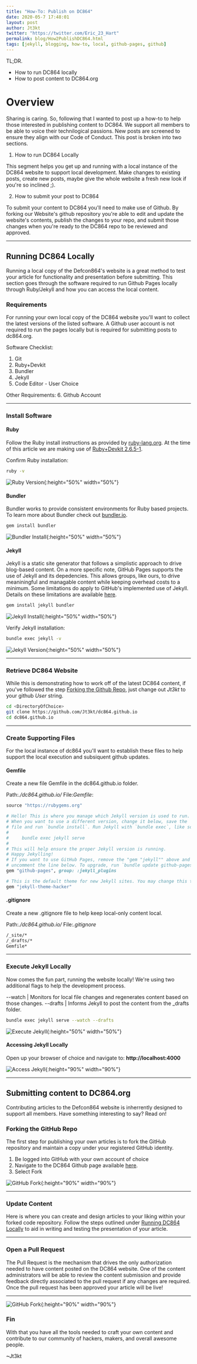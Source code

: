 ```yaml
---
title: "How-To: Publish on DC864"
date: 2020-05-7 17:48:01
layout: post
author: Jt3kt
twitter: "https://twitter.com/Eric_23_Hart"
permalink: blog/How2PublishDC864.html
tags: [jekyll, blogging, how-to, local, github-pages, github]
---
```

TL;DR.
- How to run DC864 locally
- How to post content to DC864.org

# Overview
Sharing is caring.  So, following that I wanted to post up a how-to to help those interested in publishing content to DC864.  We support all members to be able to voice their technilogical passions.  New posts are screened to ensure they align with our Code of Conduct.  This post is broken into two sections.  

1) How to run DC864 Locally

This segment helps you get up and running with a local instance of the DC864 website to support local development.  Make changes to existing posts, create new posts, maybe give the whole website a fresh new look if you're so inclined ;).  

2) How to submit your post to DC864

To submit your content to DC864 you'll need to make use of Github.  By forking our Website's github repository you're able to edit and update the website's contents, publish the changes to your repo, and submit those changes when you're ready to the DC864 repo to be reviewed and approved.  

---
## Running DC864 Locally
Running a local copy of the Defcon864's website is a great method to test your article for functionality and presentation before submitting.  This section goes through the software required to run Github Pages locally through Ruby/Jekyll and how you can access the local content.

### Requirements
For running your own local copy of the DC864 website you'll want to collect the latest versions of the listed software.  A Github user account is not required to run the pages locally but is required for submitting posts to dc864.org.  

Software Checklist:
1. Git
2. Ruby+Devkit
3. Bundler
4. Jekyll
5. Code Editor - User Choice

Other Requirements:
6. Github Account

---
### Install Software
#### Ruby
Follow the Ruby install instructions as provided by <a href="https://www.ruby-lang.org/en/documentation/installation/" target = "_blank">ruby-lang.org</a>.  At the time of this article we are making use of <a href="https://github.com/oneclick/rubyinstaller2/releases/download/RubyInstaller-2.6.5-1/rubyinstaller-devkit-2.6.5-1-x64.exe" target = "_blank">Ruby+Devkit 2.6.5-1</a>.

Confirm Ruby installation:
```bash
ruby -v
```
![Ruby Version](/images/jtekt/host2post/RubyVersion.png){:height="50%" width="50%"}

#### Bundler
Bundler works to provide consistent environments for Ruby based projects.  To learn more about Bundler check out <a href="https://bundler.io/" target = "_blank">bundler.io</a>.

```bash
gem install bundler
```
![Bundler Install](/images/jtekt/host2post/BundlerInstall.png){:height="50%" width="50%"}

#### Jekyll
Jekyll is a static site generator that follows a simplistic approach to drive blog-based content.  On a more specific note, GitHub Pages supports the use of Jekyll and its depedencies.  This allows groups, like ours, to drive meaniningful and managable content while keeping overhead costs to a minimum.  Some limitations do apply to GitHub's implemented use of Jekyll.  Details on these limitations are available <a href="https://jekyllrb.com/docs/github-pages/" target = "_blank">here</a>.

```bash
gem install jekyll bundler
```
![Jekyll Install](/images/jtekt/host2post/JekyllInstall.png){:height="50%" width="50%"}

Verify Jekyll installation:
```bash
bundle exec jekyll -v
```
![Jekyll Version](/images/jtekt/host2post/JekyllVersion.png){:height="50%" width="50%"}

---
### Retrieve DC864 Website
While this is demonstrating how to work off of the latest DC864 content, if you've followed the step [Forking the Github Repo](#forking-the-github-repo), just change out <em>Jt3kt</em> to your github <em>User</em> string.

```bash
cd <DirectoryOfChoice>
git clone https://github.com/Jt3kt/dc864.github.io
cd dc864.github.io
```
---
### Create Supporting Files
For the local instance of dc864 you'll want to establish these files to help support the local execution and subsiquent github updates. 

#### Gemfile
Create a new file Gemfile in the dc864.github.io folder. 

Path:<em>./dc864.github.io/</em>  File:<em>Gemfile</em>:
```ruby
source "https://rubygems.org"

# Hello! This is where you manage which Jekyll version is used to run.
# When you want to use a different version, change it below, save the
# file and run `bundle install`. Run Jekyll with `bundle exec`, like so:
#
#     bundle exec jekyll serve
#
# This will help ensure the proper Jekyll version is running.
# Happy Jekylling!
# If you want to use GitHub Pages, remove the "gem "jekyll"" above and
# uncomment the line below. To upgrade, run `bundle update github-pages`.
gem "github-pages", group: :jekyll_plugins

# This is the default theme for new Jekyll sites. You may change this to anything you like.
gem "jekyll-theme-hacker"
```

#### .gitignore
Create a new .gitignore file to help keep local-only content local.

Path:<em>./dc864.github.io/</em>  File:<em>.gitignore</em>
```txt
/_site/*
/_drafts/*
Gemfile*
```

---

### Execute Jekyll Locally
Now comes the fun part, running the website locally!  We're using two additional flags to help the development process.  

\-\-watch | Monitors for local file changes and regenerates content based on those changes.
\-\-drafts | Informs Jekyll to post the content from the _drafts folder.

```bash
bundle exec jekyll serve --watch --drafts
```
![Execute Jekyll](/images/jtekt/host2post/JekyllExecute.png){:height="50%" width="50%"}

#### Accessing Jekyll Locally
Open up your browser of choice and navigate to: **http://localhost:4000**

![Access Jekyll](/images/jtekt/host2post/AccessLocal.png){:height="90%" width="90%"}

---

## Submitting content to DC864.org
Contributing articles to the Defcon864 website is inherrently designed to support all members.  Have something interesting to say?  Read on!

### Forking the GitHub Repo
The first step for publishing your own articles is to fork the GitHub repository and maintain a copy under your registered GitHub identity.  

1.  Be logged into GitHub with your own account of choice
2.  Navigate to the DC864 Github page available <a href="https://github.com/Jt3kt/dc864.github.io" target = "_blank">here</a>.
3.  Select Fork

![GitHub Fork](/images/jtekt/host2post/GitHubFork.png){:height="90%" width="90%"}

---

### Update Content
Here is where you can create and design articles to your liking within your forked code repository.  Follow the steps outlined under [Running DC864 Locally](#running-dc864-locally) to aid in writing and testing the presentation of your article.

---

### Open a Pull Request
The Pull Request is the mechanism that drives the only authorization needed to have content posted on the DC864 website.  One of the content administrators will be able to review the content submission and provide feedback directly associated to the pull request if any changes are required.  Once the pull request has been approved your article will be live!

---

![GitHub Fork](/images/jtekt/host2post/GitHubPull.png){:height="90%" width="90%"}

### Fin
With that you have all the tools needed to craft your own content and contribute to our community of hackers, makers, and overall awesome people.  

~Jt3kt